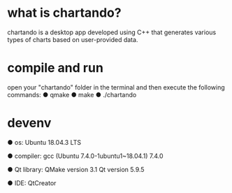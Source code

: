 # what is chartando?
chartando is a desktop app developed using C++ that generates various types of charts based on user-provided data.

# compile and run
open your "chartando" folder in the terminal and then execute the following commands:
  ● qmake
  ● make
  ● ./chartando

# devenv
  ● os: Ubuntu 18.04.3 LTS
  
  ● compiler: gcc (Ubuntu 7.4.0-1ubuntu1~18.04.1) 7.4.0
  
  ● Qt library: QMake version 3.1 Qt version 5.9.5
  
  ● IDE: QtCreator
